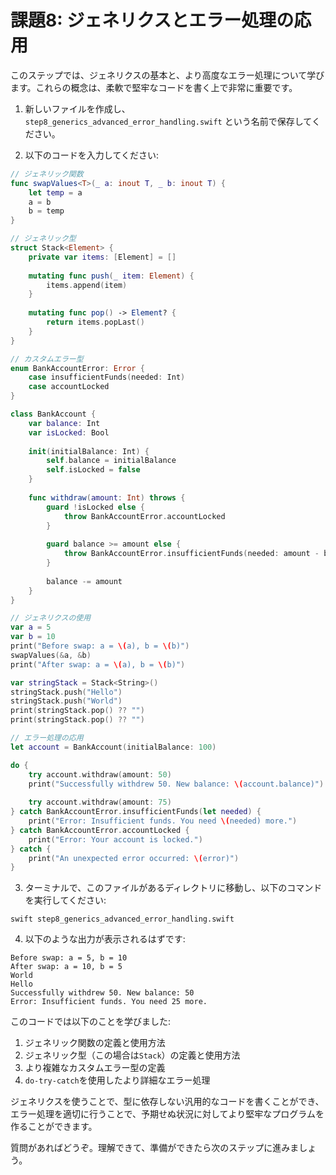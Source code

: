 
# 課題8: ジェネリクスとエラー処理の応用

このステップでは、ジェネリクスの基本と、より高度なエラー処理について学びます。これらの概念は、柔軟で堅牢なコードを書く上で非常に重要です。

1. 新しいファイルを作成し、`step8_generics_advanced_error_handling.swift` という名前で保存してください。

2. 以下のコードを入力してください:

```swift
// ジェネリック関数
func swapValues<T>(_ a: inout T, _ b: inout T) {
    let temp = a
    a = b
    b = temp
}

// ジェネリック型
struct Stack<Element> {
    private var items: [Element] = []
    
    mutating func push(_ item: Element) {
        items.append(item)
    }
    
    mutating func pop() -> Element? {
        return items.popLast()
    }
}

// カスタムエラー型
enum BankAccountError: Error {
    case insufficientFunds(needed: Int)
    case accountLocked
}

class BankAccount {
    var balance: Int
    var isLocked: Bool
    
    init(initialBalance: Int) {
        self.balance = initialBalance
        self.isLocked = false
    }
    
    func withdraw(amount: Int) throws {
        guard !isLocked else {
            throw BankAccountError.accountLocked
        }
        
        guard balance >= amount else {
            throw BankAccountError.insufficientFunds(needed: amount - balance)
        }
        
        balance -= amount
    }
}

// ジェネリクスの使用
var a = 5
var b = 10
print("Before swap: a = \(a), b = \(b)")
swapValues(&a, &b)
print("After swap: a = \(a), b = \(b)")

var stringStack = Stack<String>()
stringStack.push("Hello")
stringStack.push("World")
print(stringStack.pop() ?? "")
print(stringStack.pop() ?? "")

// エラー処理の応用
let account = BankAccount(initialBalance: 100)

do {
    try account.withdraw(amount: 50)
    print("Successfully withdrew 50. New balance: \(account.balance)")
    
    try account.withdraw(amount: 75)
} catch BankAccountError.insufficientFunds(let needed) {
    print("Error: Insufficient funds. You need \(needed) more.")
} catch BankAccountError.accountLocked {
    print("Error: Your account is locked.")
} catch {
    print("An unexpected error occurred: \(error)")
}
```

3. ターミナルで、このファイルがあるディレクトリに移動し、以下のコマンドを実行してください:

```
swift step8_generics_advanced_error_handling.swift
```

4. 以下のような出力が表示されるはずです:

```
Before swap: a = 5, b = 10
After swap: a = 10, b = 5
World
Hello
Successfully withdrew 50. New balance: 50
Error: Insufficient funds. You need 25 more.
```

このコードでは以下のことを学びました:

1. ジェネリック関数の定義と使用方法
2. ジェネリック型（この場合は`Stack`）の定義と使用方法
3. より複雑なカスタムエラー型の定義
4. `do-try-catch`を使用したより詳細なエラー処理

ジェネリクスを使うことで、型に依存しない汎用的なコードを書くことができ、エラー処理を適切に行うことで、予期せぬ状況に対してより堅牢なプログラムを作ることができます。

質問があればどうぞ。理解できて、準備ができたら次のステップに進みましょう。
